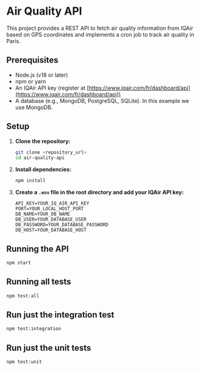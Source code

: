 # Air Quality API

This project provides a REST API to fetch air quality information from IQAir based on GPS coordinates and implements a cron job to track air quality in Paris.

## Prerequisites

- Node.js (v18 or later)
- npm or yarn
- An IQAir API key (register at [https://www.iqair.com/fr/dashboard/api](https://www.iqair.com/fr/dashboard/api))
- A database (e.g., MongoDB, PostgreSQL, SQLite). In this example we use MongoDB.

## Setup

1.  **Clone the repository:**

    ```bash
    git clone <repository_url>
    cd air-quality-api
    ```

2.  **Install dependencies:**

    ```bash
    npm install
    ```

3.  **Create a `.env` file in the root directory and add your IQAir API key:**

    ```env
    API_KEY=YOUR_IQ_AIR_API_KEY
    PORT=YOUR_LOCAL_HOST_PORT
    DB_NAME=YOUR_DB_NAME
    DB_USER=YOUR_DATABASE_USER
    DB_PASSWORD=YOUR_DATABASE_PASSWORD
    DB_HOST=YOUR_DATABASE_HOST
    ```

## Running the API

```bash
npm start
```

## Running all tests

```bash
npm test:all
```

## Run just the integration test

```bash
npm test:integration
```

## Run just the unit tests

```bash
npm test:unit
```

